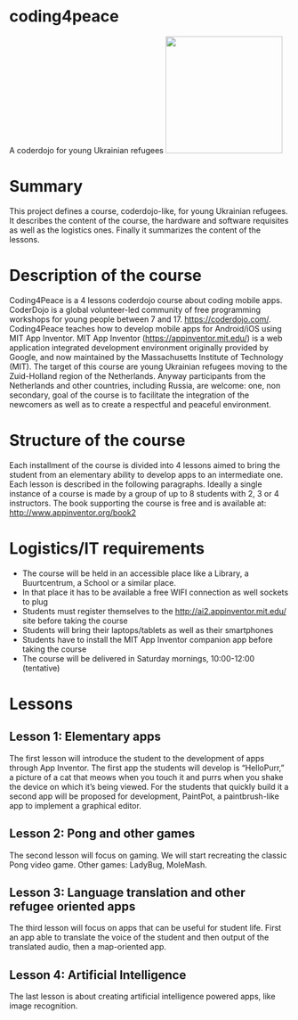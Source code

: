 # coding4peace
A coderdojo for young Ukrainian refugees
<img src="http://3.bp.blogspot.com/-O91YlyJgieA/UIx5LHgVC1I/AAAAAAAAB4s/TH9i_5Y59GU/s1600/smalltalk.png"  width="210" height="210">
# Summary
This project defines a course, coderdojo-like, for young Ukrainian refugees. It describes the content of the course, the hardware and software requisites as well as the logistics ones. Finally it summarizes the content of the lessons.
# Description of the course
Coding4Peace is a 4 lessons coderdojo course about coding mobile apps. 
CoderDojo is a global volunteer-led community of free programming workshops for young people between 7 and 17. https://coderdojo.com/.
Coding4Peace teaches how to develop mobile apps for Android/iOS using MIT App Inventor.
MIT App Inventor (https://appinventor.mit.edu/) is a web application integrated development environment originally provided by Google, and now maintained by the Massachusetts Institute of Technology (MIT). 
The target of this course are young Ukrainian refugees moving to the Zuid-Holland region of the Netherlands. Anyway participants from the Netherlands and other countries, including Russia, are welcome: one, non secondary, goal of the course is to facilitate the integration of the newcomers as well as to create a respectful and peaceful environment.
# Structure of the course
Each installment of the course is divided into 4 lessons aimed to bring the student from an elementary ability to develop apps to an intermediate one.  
Each lesson is described in the following paragraphs. Ideally a single instance of a course is made by a group of up to 8 students with 2, 3 or 4 instructors. The book supporting the course is free and is available at:
http://www.appinventor.org/book2
# Logistics/IT requirements
- The course will be held in an accessible place like a Library, a Buurtcentrum, a School or a similar place.
- In that place it has to be available a free WIFI connection as well sockets to plug 
- Students must register themselves to the http://ai2.appinventor.mit.edu/ site before taking the course
- Students will bring their laptops/tablets as well as their smartphones
- Students have to install the MIT App Inventor companion app before taking the course 
- The course will be delivered in Saturday mornings, 10:00-12:00 (tentative)
# Lessons
## Lesson 1: Elementary apps
The first lesson will introduce the student to the development of apps through App Inventor. The first app the students will develop is “HelloPurr,” a picture of a cat that meows when you touch it and purrs when you shake the device on which it’s being viewed. For the students that quickly build it a second app will be proposed for development, PaintPot, a paintbrush-like app to implement a graphical editor.
## Lesson 2: Pong and other games
The second lesson will focus on gaming. We will start recreating the classic Pong video game. Other games: LadyBug, MoleMash.
## Lesson 3: Language translation and other refugee oriented apps
The third lesson will focus on apps that can be useful for student life. First an app able to translate the voice of the student and then output of the translated audio, then a map-oriented app.
## Lesson 4: Artificial Intelligence
The last lesson is about creating artificial intelligence powered apps, like image recognition.
